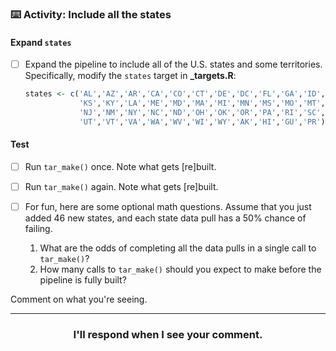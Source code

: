 ### :keyboard: Activity: Include all the states

#### Expand `states`

- [ ] Expand the pipeline to include all of the U.S. states and some territories. Specifically, modify the `states` target in **_targets.R**:

  ```r
  states <- c('AL','AZ','AR','CA','CO','CT','DE','DC','FL','GA','ID','IL','IN','IA',
              'KS','KY','LA','ME','MD','MA','MI','MN','MS','MO','MT','NE','NV','NH',
              'NJ','NM','NY','NC','ND','OH','OK','OR','PA','RI','SC','SD','TN','TX',
              'UT','VT','VA','WA','WV','WI','WY','AK','HI','GU','PR')
  ```

#### Test

- [ ] Run `tar_make()` once. Note what gets [re]built.

- [ ] Run `tar_make()` again. Note what gets [re]built.

- [ ] For fun, here are some optional math questions. Assume that you just added 46 new states, and each state data pull has a 50% chance of failing.
  1. What are the odds of completing all the data pulls in a single call to `tar_make()`?
  2. How many calls to `tar_make()` should you expect to make before the pipeline is fully built?

Comment on what you're seeing. 

<hr><h3 align="center">I'll respond when I see your comment.</h3>
